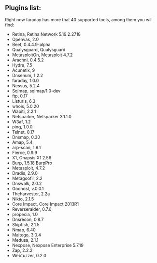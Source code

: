 Plugins list:
---
Right now faraday has more that 40 supported tools, among them you will find: 

* Retina, Retina Network 5.19.2.2718
* Openvas, 2.0
* Beef, 0.4.4.9-alpha
* Qualysguard, Qualysguard
* MetasploitOn, Metasploit 4.7.2
* Arachni, 0.4.5.2
* Hydra, 7.5
* Acunetix, 9
* Dnsenum, 1.2.2
* faraday, 1.0.0
* Nessus, 5.2.4
* Sqlmap, sqlmap/1.0-dev
* ftp, 0.17
* Listurls, 6.3
* whois, 5.0.20
* Wapiti, 2.2.1
* Netsparker, Netsparker 3.1.1.0
* W3af, 1.2
* ping, 1.0.0
* Telnet, 0.17
* Dnsmap, 0.30
* Amap, 5.4
* arp-scan, 1.8.1
* Fierce, 0.9.9
* X1, Onapsis X1 2.56
* Burp, 1.5.18 BurpPro
* Metasploit, 4.7.2
* Dradis, 2.9.0
* Metagoofil, 2.2
* Dnswalk, 2.0.2
* Goohost, v.0.0.1
* Theharvester, 2.2a
* Nikto, 2.1.5
* Core Impact, Core Impact 2013R1
* Reverseraider, 0.7.6
* propecia, 1.0
* Dnsrecon, 0.8.7
* Skipfish, 2.1.5
* Nmap, 6.40
* Maltego, 3.0.4
* Medusa, 2.1.1
* Nexpose, Nexpose Enterprise 5.7.19
* Zap, 2.2.2
* Webfuzzer, 0.2.0